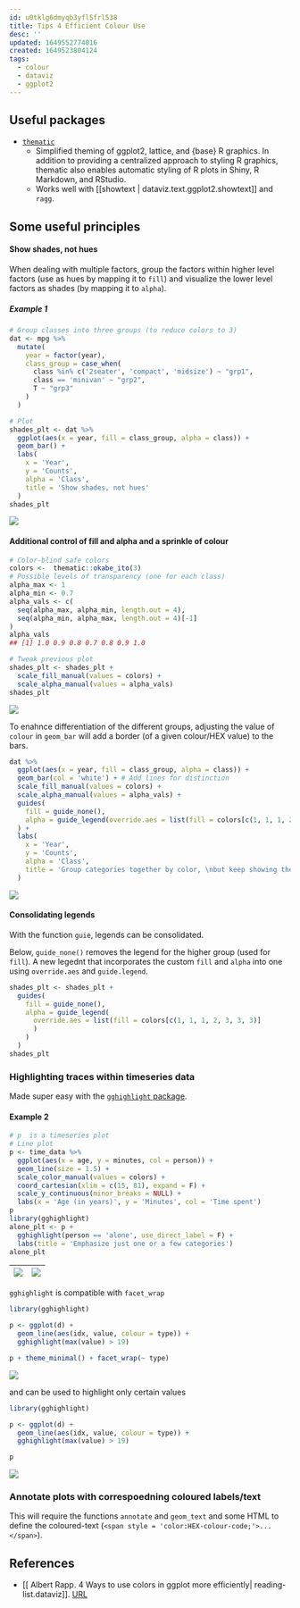 ```yaml
---
id: u0tklg6dmyqb3yfl5frl538
title: Tips 4 Efficient Colour Use
desc: ''
updated: 1649552774016
created: 1649523804124
tags:
  - colour
  - dataviz
  - ggplot2
---
```


## Useful packages

- [`thematic`](https://rstudio.github.io/thematic/)
    - Simplified theming of ggplot2, lattice, and {base} R graphics. In addition to providing a centralized approach to styling R graphics, thematic also enables automatic styling of R plots in Shiny, R Markdown, and RStudio.
    - Works well with [[showtext | dataviz.text.ggplot2.showtext]] and `ragg`.

## Some useful principles

#### Show shades, not hues

When dealing with multiple factors, group the factors within higher level factors (use as hues by mapping it to `fill`) and visualize the lower level factors as shades (by mapping it to `alpha`).

##### Example 1

```r
# Group classes into three groups (to reduce colors to 3)
dat <- mpg %>% 
  mutate(
    year = factor(year),
    class_group = case_when(
      class %in% c('2seater', 'compact', 'midsize') ~ "grp1",
      class == 'minivan' ~ "grp2",
      T ~ "grp3"
    )
  )

# Plot
shades_plt <- dat %>% 
  ggplot(aes(x = year, fill = class_group, alpha = class)) +
  geom_bar() +
  labs(
    x = 'Year',
    y = 'Counts',
    alpha = 'Class',
    title = 'Show shades, not hues'
  )
shades_plt 
```
![](https://albert-rapp.de/post/2022-02-19-ggplot2-color-tips-from-datawrapper/index_files/figure-html/unnamed-chunk-5-1.png)

#### Additional control of fill and alpha and a sprinkle of colour

```r
# Color-blind safe colors
colors <-  thematic::okabe_ito(3)
# Possible levels of transparency (one for each class)
alpha_max <- 1
alpha_min <- 0.7
alpha_vals <- c(
  seq(alpha_max, alpha_min, length.out = 4), 
  seq(alpha_min, alpha_max, length.out = 4)[-1]
)
alpha_vals
## [1] 1.0 0.9 0.8 0.7 0.8 0.9 1.0

# Tweak previous plot
shades_plt <- shades_plt +
  scale_fill_manual(values = colors) +
  scale_alpha_manual(values = alpha_vals)
shades_plt
```
![](https://albert-rapp.de/post/2022-02-19-ggplot2-color-tips-from-datawrapper/index_files/figure-html/unnamed-chunk-6-1.png)

To enahnce differentiation of the different groups, adjusting the value of `colour` in `geom_bar` will add a border (of a given colour/HEX value) to the bars.

```r
dat %>% 
  ggplot(aes(x = year, fill = class_group, alpha = class)) +
  geom_bar(col = 'white') + # Add lines for distinction
  scale_fill_manual(values = colors) +
  scale_alpha_manual(values = alpha_vals) +
  guides(
    fill = guide_none(),
    alpha = guide_legend(override.aes = list(fill = colors[c(1, 1, 1, 2, 3, 3, 3)]))
  ) +
  labs(
    x = 'Year',
    y = 'Counts',
    alpha = 'Class',
    title = 'Group categories together by color, \nbut keep showing them'
  )

```
![](https://albert-rapp.de/post/2022-02-19-ggplot2-color-tips-from-datawrapper/index_files/figure-html/unnamed-chunk-8-1.png)

#### Consolidating legends

With the function `guie`, legends can be consolidated.

Below, `guide_none()` removes the legend for the higher group (used for `fill`). A new legednt that incorporates the custom `fill` and `alpha` into one using `override.aes` and `guide.legend`.

```r
shades_plt <- shades_plt +
  guides(
    fill = guide_none(),
    alpha = guide_legend(
      override.aes = list(fill = colors[c(1, 1, 1, 2, 3, 3, 3)]
      )
    )
  ) 
shades_plt
```

### Highlighting traces within timeseries data

Made super easy with the [`gghighlight` package](https://yutannihilation.github.io/gghighlight/).

#### Example 2

```r
# p  is a timeseries plot
# Line plot
p <- time_data %>% 
  ggplot(aes(x = age, y = minutes, col = person)) +
  geom_line(size = 1.5) +
  scale_color_manual(values = colors) +
  coord_cartesian(xlim = c(15, 81), expand = F) +
  scale_y_continuous(minor_breaks = NULL) +
  labs(x = 'Age (in years)', y = 'Minutes', col = 'Time spent')
p
library(gghighlight)
alone_plt <- p + 
  gghighlight(person == 'alone', use_direct_label = F) +
  labs(title = 'Emphasize just one or a few categories')
alone_plt
```

| ![](https://albert-rapp.de/post/2022-02-19-ggplot2-color-tips-from-datawrapper/index_files/figure-html/unnamed-chunk-9-1.png) | ![](https://albert-rapp.de/post/2022-02-19-ggplot2-color-tips-from-datawrapper/index_files/figure-html/unnamed-chunk-10-1.png) |
-----| ----|

`gghighlight` is compatible with `facet_wrap`


```r
library(gghighlight)

p <- ggplot(d) +
  geom_line(aes(idx, value, colour = type)) +
  gghighlight(max(value) > 19)

p + theme_minimal() + facet_wrap(~ type)
```
![](https://yutannihilation.github.io/gghighlight/reference/figures/README-gghighlight-theme-facets-2.png)

and can be used to highlight only certain values 

```r
library(gghighlight)

p <- ggplot(d) +
  geom_line(aes(idx, value, colour = type)) +
  gghighlight(max(value) > 19)

p
```
![](https://yutannihilation.github.io/gghighlight/reference/figures/README-gghighlight-simple-1.png)

### Annotate plots with correspoedning coloured labels/text

This will require the functions `annotate` and `geom_text` and some HTML to define the coloured-text (`<span style = 'color:HEX-colour-code;'>...</span>`).



## References

- [[ Albert Rapp. 4 Ways to use colors in ggplot more efficiently| reading-list.dataviz]]. [URL](https://albert-rapp.de/post/2022-02-19-ggplot2-color-tips-from-datawrapper/)
